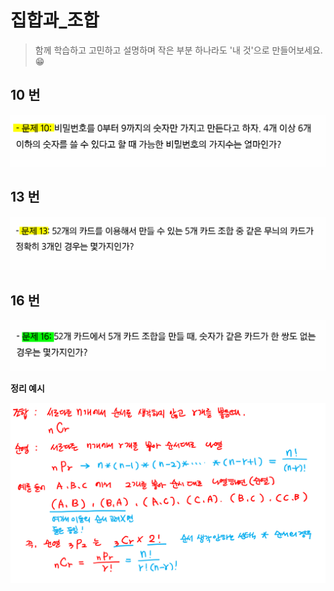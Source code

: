 # 집합과_조합

> 함께 학습하고 고민하고 설명하며 작은 부분 하나라도 '내 것'으로 만들어보세요. 😁






## 10 번

![집합과조합론_10](3_집합과_조합.assets/집합과조합론_10.PNG)




## 13 번

![집합과조합론_13](3_집합과_조합.assets/집합과조합론_13.PNG)




## 16 번

![집합과조합론_16](3_집합과_조합.assets/집합과조합론_16.PNG)








**정리 예시**

![예시2](3_집합과_조합.assets/예시2.png)